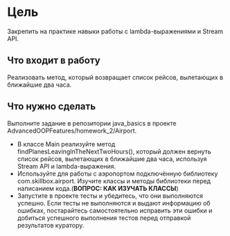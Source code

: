 # Цель
Закрепить на практике навыки работы с lambda-выражениями и Stream API.

## Что входит в работу
Реализовать метод, который возвращает список рейсов, вылетающих в ближайшие два часа.



## Что нужно сделать
Выполните задание в репозитории java_basics в проекте AdvancedOOPFeatures/homework_2/Airport.

+ В классе Main реализуйте метод findPlanesLeavingInTheNextTwoHours(), который должен вернуть список рейсов, вылетающих в ближайшие два часа, используя Stream API и lambda-выражения.
+ Используйте для работы с аэропортом подключённую библиотеку com.skillbox.airport. Изучите классы и методы библиотеки перед написанием кода.(**ВОПРОС: КАК ИЗУЧАТЬ КЛАССЫ**)
+ Запустите в проекте тесты и убедитесь, что они выполняются успешно. Если тесты не выполняются и выдают информацию об ошибках, постарайтесь самостоятельно исправить эти ошибки и добиться успешного выполнения тестов перед отправкой результатов куратору.